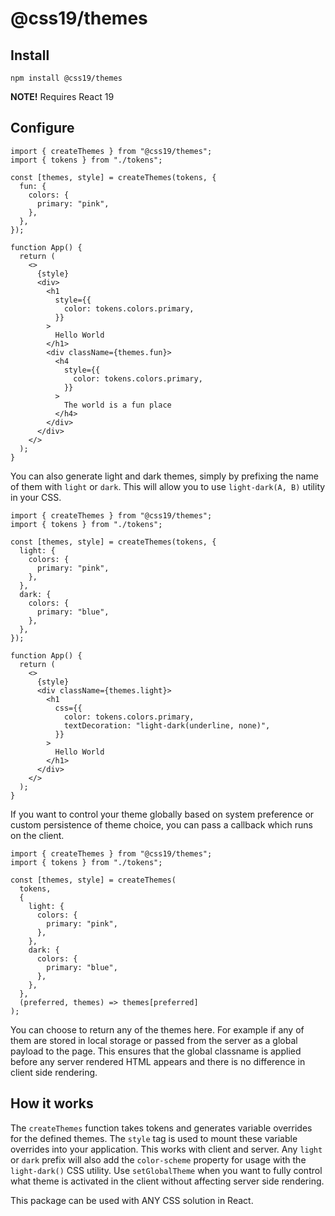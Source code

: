 # @css19/themes

## Install

```shell
npm install @css19/themes
```

**NOTE!** Requires React 19

## Configure

```tsx
import { createThemes } from "@css19/themes";
import { tokens } from "./tokens";

const [themes, style] = createThemes(tokens, {
  fun: {
    colors: {
      primary: "pink",
    },
  },
});

function App() {
  return (
    <>
      {style}
      <div>
        <h1
          style={{
            color: tokens.colors.primary,
          }}
        >
          Hello World
        </h1>
        <div className={themes.fun}>
          <h4
            style={{
              color: tokens.colors.primary,
            }}
          >
            The world is a fun place
          </h4>
        </div>
      </div>
    </>
  );
}
```

You can also generate light and dark themes, simply by prefixing the name of them with `light` or `dark`. This will allow you to use `light-dark(A, B)` utility in your CSS.

```tsx
import { createThemes } from "@css19/themes";
import { tokens } from "./tokens";

const [themes, style] = createThemes(tokens, {
  light: {
    colors: {
      primary: "pink",
    },
  },
  dark: {
    colors: {
      primary: "blue",
    },
  },
});

function App() {
  return (
    <>
      {style}
      <div className={themes.light}>
        <h1
          css={{
            color: tokens.colors.primary,
            textDecoration: "light-dark(underline, none)",
          }}
        >
          Hello World
        </h1>
      </div>
    </>
  );
}
```

If you want to control your theme globally based on system preference or custom persistence of theme choice, you can pass a callback which runs on the client.

```tsx
import { createThemes } from "@css19/themes";
import { tokens } from "./tokens";

const [themes, style] = createThemes(
  tokens,
  {
    light: {
      colors: {
        primary: "pink",
      },
    },
    dark: {
      colors: {
        primary: "blue",
      },
    },
  },
  (preferred, themes) => themes[preferred]
);
```

You can choose to return any of the themes here. For example if any of them are stored in local storage or passed from the server as a global payload to the page. This ensures that the global classname is applied before any server rendered HTML appears and there is no difference in client side rendering.

## How it works

The `createThemes` function takes tokens and generates variable overrides for the defined themes. The `style` tag is used to mount these variable overrides into your application. This works with client and server. Any `light` or `dark` prefix will also add the `color-scheme` property for usage with the `light-dark()` CSS utility. Use `setGlobalTheme` when you want to fully control what theme is activated in the client without affecting server side rendering.

This package can be used with ANY CSS solution in React.
